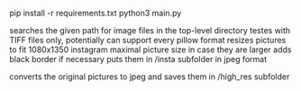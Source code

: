 pip install -r requirements.txt
python3 main.py

searches the given path for image files in the top-level directory
testes with TIFF files only, potentially can support every pillow format
resizes pictures to fit 1080x1350 instagram maximal picture size in case they are larger 
adds black border if necessary 
puts them in /insta subfolder in jpeg format

converts the original pictures to jpeg and saves them in /high_res subfolder
